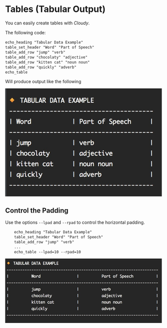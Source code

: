 # Tables (Tabular Output)

You can easily create tables with _Cloudy_.

The following code:

    echo_heading "Tabular Data Example"
    table_set_header "Word" "Part of Speech"
    table_add_row "jump" "verb"
    table_add_row "chocolaty" "adjective"
    table_add_row "kitten cat" "noun noun"
    table_add_row "quickly" "adverb"
    echo_table
    
Will produce output like the following

![Tabular output](images/table.jpg)


## Control the Padding

Use the options `--lpad` and `--rpad` to control the horizontal padding.

        echo_heading "Tabular Data Example"
        table_set_header "Word" "Part of Speech"
        table_add_row "jump" "verb"
        ...
        echo_table --lpad=10 --rpad=10


![Tabular output](images/table-padding.jpg)
